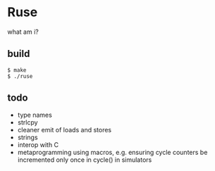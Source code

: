 # Ruse

what am i?

## build

```
$ make
$ ./ruse
```

## todo

* type names
* strlcpy
* cleaner emit of loads and stores
* strings
* interop with C
* metaprogramming using macros, e.g. ensuring cycle counters be incremented
  only once in cycle() in simulators
